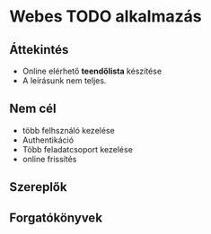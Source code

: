 ﻿# Webes TODO alkalmazás
## Áttekintés
- Online elérhető **teendőlista** készítése
- A leírásunk nem teljes.

## Nem cél
- több felhsználó kezelése
- Authentikáció
- Több feladatcsoport kezelése
- online frissítés

## Szereplők


## Forgatókönyvek
